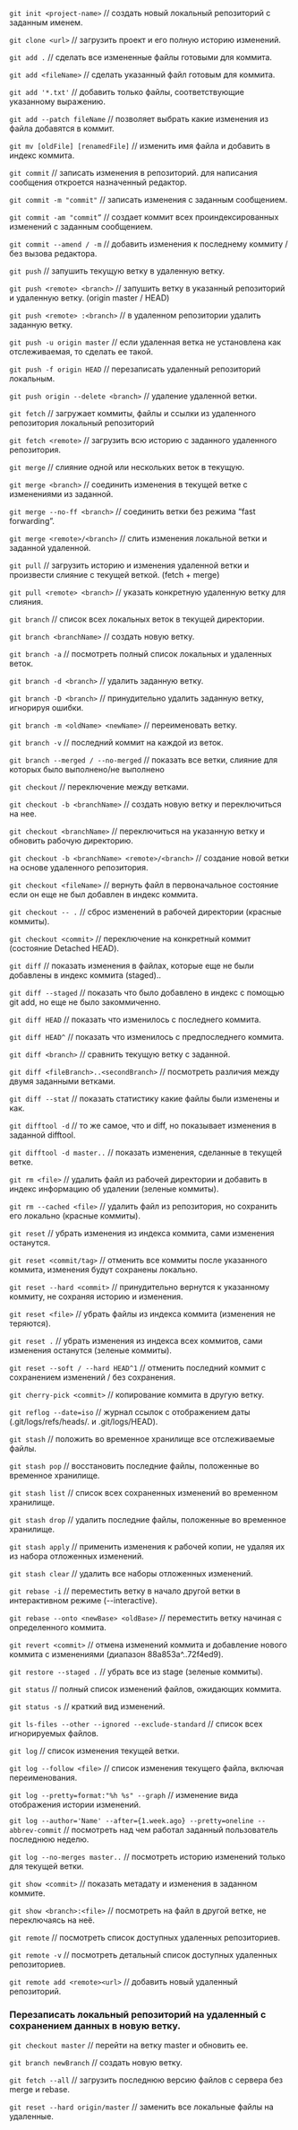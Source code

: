 `git init <project-name>` // создать новый локальный репозиторий с заданным именем.

`git clone <url>` // загрузить проект и его полную историю изменений.

`git add .` // сделать все измененные файлы готовыми для коммита.

`git add <fileName>` // сделать указанный файл готовым для коммита.

`git add '*.txt'` // добавить только файлы, соответствующие указанному выражению.

`git add --patch fileName` // позволяет выбрать какие изменения из файла добавятся в коммит.

`git mv [oldFile] [renamedFile]` // изменить имя файла и добавить в индекс коммита.

`git commit` // записать изменения в репозиторий. для написания сообщения откроется назначенный редактор.

`git commit -m "commit"` // записать изменения с заданным сообщением.

`git commit -am "commit”` // создает коммит всех проиндексированных изменений с заданным сообщением.

`git commit --amend / -m` // добавить изменения к последнему коммиту / без вызова редактора.

`git push` // запушить текущую ветку в удаленную ветку.

`git push <remote> <branch>` // запушить ветку в указанный репозиторий и удаленную ветку. (origin master / HEAD)

`git push <remote> :<branch>` // в удаленном репозитории удалить заданную ветку.

`git push -u origin master` // если удаленная ветка не установлена как отслеживаемая, то сделать ее такой.

`git push -f origin HEAD` // перезаписать удаленный репозиторий локальным.

`git push origin --delete <branch>` // удаление удаленной ветки.

`git fetch` // загружает коммиты, файлы и ссылки из удаленного репозитория локальный репозиторий

`git fetch <remote>` // загрузить всю историю с заданного удаленного репозитория.

`git merge` // слияние одной или нескольких веток в текущую.

`git merge <branch>` // соединить изменения в текущей ветке с изменениями из заданной.

`git merge --no-ff <branch>` // соединить ветки без режима “fast forwarding”.

`git merge <remote>/<branch>` // слить изменения локальной ветки и заданной удаленной.

`git pull` // загрузить историю и изменения удаленной ветки и произвести слияние с текущей веткой. (fetch + merge)

`git pull <remote> <branch>` // указать конкретную удаленную ветку для слияния.

`git branch` // список всех локальных веток в текущей директории.

`git branch <branchName>` // создать новую ветку.

`git branch -a` // посмотреть полный список локальных и удаленных веток.

`git branch -d <branch>` // удалить заданную ветку.

`git branch -D <branch>` // принудительно удалить заданную ветку, игнорируя ошибки.

`git branch -m <oldName> <newName>` // переименовать ветку.

`git branch -v` // последний коммит на каждой из веток.

`git branch --merged / --no-merged` // показать все ветки, слияние для которых было выполнено/не выполнено 

`git checkout` // переключение между ветками.

`git checkout -b <branchName>` // создать новую ветку и переключиться на нее.

`git checkout <branchName>` // переключиться на указанную ветку и обновить рабочую директорию.

`git checkout -b <branchName> <remote>/<branch>` // создание новой ветки на основе удаленного репозитория.

`git checkout <fileName>` // вернуть файл в первоначальное состояние если он еще не был добавлен в индекс коммита.

`git checkout -- .` // сброс изменений в рабочей директории (красные коммиты).

`git checkout <commit>` // переключение на конкретный коммит (состояние Detached HEAD).

`git diff` // показать изменения в файлах, которые еще не были добавлены в индекс коммита (staged)..

`git diff --staged` // показать что было добавлено в индекс с помощью git add, но еще не было закоммиченно.

`git diff HEAD` // показать что изменилось с последнего коммита.

`git diff HEAD^` // показать что изменилось с предпоследнего коммита.

`git diff <branch>` // сравнить текущую ветку с заданной.

`git diff <fileBranch>..<secondBranch>` // посмотреть различия между двумя заданными ветками.

`git diff --stat` // показать статистику какие файлы были изменены и как.

`git difftool -d` // то же самое, что и diff, но показывает изменения в заданной difftool.

`git difftool -d master..` // показать изменения, сделанные в текущей ветке.

`git rm <file>` // удалить файл из рабочей директории и добавить в индекс информацию об удалении (зеленые коммиты).

`git rm --cached <file>` // удалить файл из репозитория, но сохранить его локально (красные коммиты).

`git reset` // убрать изменения из индекса коммита, сами изменения останутся.

`git reset <commit/tag>` // отменить все коммиты после указанного коммита, изменения будут сохранены локально.

`git reset --hard <commit>` // принудительно вернутся к указанному коммиту, не сохраняя историю и изменения.

`git reset <file>` // убрать файлы из индекса коммита (изменения не теряются).

`git reset .` //  убрать изменения из индекса всех коммитов, сами изменения останутся (зеленые коммиты).

`git reset --soft / --hard HEAD^1` // отменить последний коммит с сохранением изменений / без сохранения.

`git cherry-pick <commit>` // копирование коммита в другую ветку.

`git reflog --date=iso` // журнал ссылок с отображением даты (.git/logs/refs/heads/. и .git/logs/HEAD).

`git stash` // положить во временное хранилище все отслеживаемые файлы.

`git stash pop` // восстановить последние файлы, положенные во временное хранилище.

`git stash list` // список всех сохраненных изменений во временном хранилище.

`git stash drop` // удалить последние файлы, положенные во временное хранилище.

`git stash apply` // применить изменения к рабочей копии, не удаляя их из набора отложенных изменений.

`git stash clear` // удалить все наборы отложенных изменений.

`git rebase -i` // переместить ветку в начало другой ветки в интерактивном режиме (--interactive).

`git rebase --onto <newBase> <oldBase>` // переместить ветку начиная с определенного коммита.

`git revert <commit>` // отмена изменений коммита и добавление нового коммита с изменениями (диапазон 88a853a^..72f4ed9).

`git restore --staged .` // убрать все из stage (зеленые коммиты).

`git status` // полный список изменений файлов, ожидающих коммита.

`git status -s` // краткий вид изменений.

`git ls-files --other --ignored --exclude-standard` // список всех игнорируемых файлов.

`git log` // список изменения текущей ветки.

`git log --follow <file>` // список изменения текущего файла, включая переименования.

`git log --pretty=format:"%h %s" --graph` // изменение вида отображения истории изменений.

`git log --author='Name' --after={1.week.ago} --pretty=oneline --abbrev-commit` // посмотреть над чем работал заданный пользователь последнюю неделю.

`git log --no-merges master..` // посмотреть историю изменений только для текущей ветки.

`git show <commit>` // показать метадату и изменения в заданном коммите.

`git show <branch>:<file>` // посмотреть на файл в другой ветке, не переключаясь на неё.

`git remote` // посмотреть список доступных удаленных репозиториев.

`git remote -v` // посмотреть детальный список доступных удаленных репозиториев.

`git remote add <remote><url>` // добавить новый удаленный репозиторий.


### Перезаписать локальный репозиторий на удаленный с сохранением данных в новую ветку.

`git checkout master` // перейти на ветку master и обновить ее.

`git branch newBranch` // создать новую ветку.

`git fetch --all` // загрузить последнюю версию файлов с сервера без merge и rebase.

`git reset --hard origin/master` // заменить все локальные файлы на удаленные.
